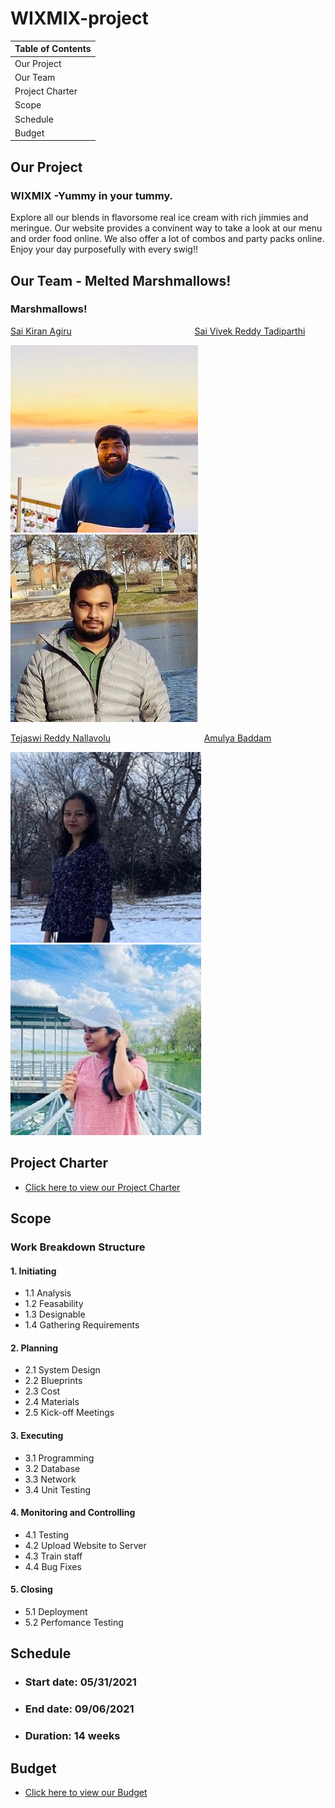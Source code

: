 # WIXMIX-project

| Table of Contents |
|-------------------|
| Our Project       |
| Our Team          |
| Project Charter   |
| Scope             |
| Schedule          |
| Budget            |


## Our Project
   ### WIXMIX -Yummy in your tummy.
   Explore all our blends in flavorsome real ice cream with rich jimmies and meringue. Our website provides a convinent way to take a look at our menu and order food online. We also offer a lot of combos and party packs online. Enjoy your day purposefully with every swig!!
   

## Our Team - Melted Marshmallows!

### Marshmallows!

   [Sai Kiran Agiru](https://github.com/saikiranagiru) &nbsp;&nbsp;&nbsp;&nbsp;&nbsp;&nbsp;&nbsp;&nbsp;&nbsp;&nbsp;&nbsp;&nbsp;&nbsp;&nbsp;&nbsp;&nbsp;&nbsp;&nbsp;&nbsp;&nbsp;&nbsp;&nbsp;&nbsp;&nbsp;&nbsp;&nbsp;&nbsp;&nbsp;&nbsp;&nbsp;&nbsp;&nbsp;&nbsp;&nbsp;&nbsp;&nbsp;&nbsp;&nbsp;&nbsp;&nbsp;&nbsp;&nbsp;&nbsp;&nbsp;&nbsp;&nbsp;&nbsp;&nbsp; [Sai Vivek Reddy Tadiparthi](https://github.com/vivektadiparthi)                       

   ![sai](pictures/Saikiran.jpg) &nbsp; ![vivek](pictures/Vivek.jpg)
  

   [Tejaswi Reddy Nallavolu](https://github.com/TejaswiNallavolu) &nbsp;&nbsp;&nbsp;&nbsp;&nbsp;&nbsp;&nbsp;&nbsp;&nbsp;&nbsp;&nbsp;&nbsp;&nbsp;&nbsp;&nbsp;&nbsp;&nbsp;&nbsp;&nbsp;&nbsp;&nbsp;&nbsp;&nbsp;&nbsp;&nbsp;&nbsp;&nbsp;&nbsp;&nbsp;&nbsp;&nbsp;&nbsp;&nbsp;&nbsp;&nbsp;&nbsp; [Amulya Baddam](https://github.com/amulyabaddam555)

   ![teju](pictures/Tejaswi.jpg) &nbsp; ![amulya](pictures/Amulya.jpg)


## Project Charter
- [Click here to view our Project Charter](Charter/charter.md)


## Scope
### Work Breakdown Structure

#### 1. Initiating
- 1.1 Analysis
- 1.2 Feasability
- 1.3 Designable
- 1.4 Gathering Requirements

#### 2. Planning
- 2.1 System Design
- 2.2 Blueprints
- 2.3 Cost
- 2.4 Materials
- 2.5 Kick-off Meetings

#### 3. Executing
- 3.1 Programming
- 3.2 Database
- 3.3 Network
- 3.4 Unit Testing

#### 4. Monitoring and Controlling
- 4.1 Testing
- 4.2 Upload Website to Server
- 4.3 Train staff
- 4.4 Bug Fixes

#### 5. Closing
- 5.1 Deployment
- 5.2 Perfomance Testing



## Schedule
- ### Start date: 05/31/2021
- ### End date: 09/06/2021
- ### Duration: 14 weeks


## Budget
- [Click here to view our Budget](Budget/Budget.xlsx)
